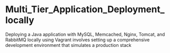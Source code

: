 # Multi_Tier_Application_Deployment_locally

Deploying a Java application with MySQL, Memcached, Nginx, Tomcat, and RabbitMQ locally using Vagrant involves setting up a comprehensive development environment that simulates a production stack
